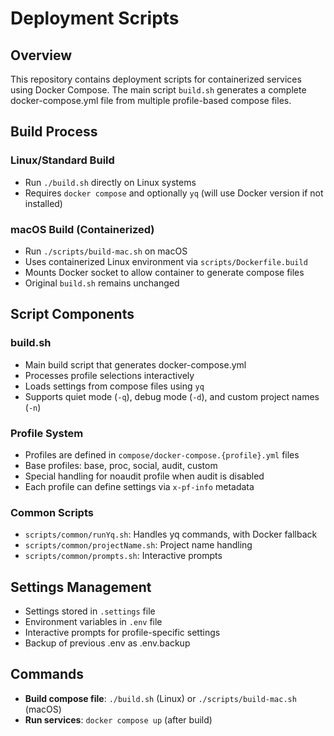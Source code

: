 # Deployment Scripts

## Overview
This repository contains deployment scripts for containerized services using Docker Compose. The main script `build.sh` generates a complete docker-compose.yml file from multiple profile-based compose files.

## Build Process

### Linux/Standard Build
- Run `./build.sh` directly on Linux systems
- Requires `docker compose` and optionally `yq` (will use Docker version if not installed)

### macOS Build (Containerized)
- Run `./scripts/build-mac.sh` on macOS
- Uses containerized Linux environment via `scripts/Dockerfile.build`
- Mounts Docker socket to allow container to generate compose files
- Original `build.sh` remains unchanged

## Script Components

### build.sh
- Main build script that generates docker-compose.yml
- Processes profile selections interactively
- Loads settings from compose files using `yq`
- Supports quiet mode (`-q`), debug mode (`-d`), and custom project names (`-n`)

### Profile System
- Profiles are defined in `compose/docker-compose.{profile}.yml` files
- Base profiles: base, proc, social, audit, custom
- Special handling for noaudit profile when audit is disabled
- Each profile can define settings via `x-pf-info` metadata

### Common Scripts
- `scripts/common/runYq.sh`: Handles yq commands, with Docker fallback
- `scripts/common/projectName.sh`: Project name handling
- `scripts/common/prompts.sh`: Interactive prompts

## Settings Management
- Settings stored in `.settings` file
- Environment variables in `.env` file
- Interactive prompts for profile-specific settings
- Backup of previous .env as .env.backup

## Commands
- **Build compose file**: `./build.sh` (Linux) or `./scripts/build-mac.sh` (macOS)
- **Run services**: `docker compose up` (after build)